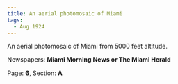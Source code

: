 ```yaml
---  
title: An aerial photomosaic of Miami  
tags:  
  - Aug 1924  
---  
```

  
An aerial photomosaic of Miami from 5000 feet altitude.  
  
Newspapers: **Miami Morning News or The Miami Herald**  
  
Page: **6**, Section: **A** 
